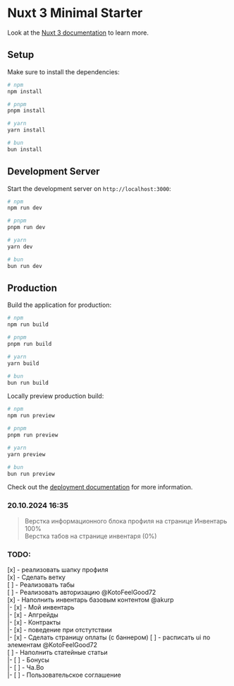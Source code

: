 # Nuxt 3 Minimal Starter

Look at the [Nuxt 3 documentation](https://nuxt.com/docs/getting-started/introduction) to learn more.

## Setup

Make sure to install the dependencies:

```bash
# npm
npm install

# pnpm
pnpm install

# yarn
yarn install

# bun
bun install
```

## Development Server

Start the development server on `http://localhost:3000`:

```bash
# npm
npm run dev

# pnpm
pnpm run dev

# yarn
yarn dev

# bun
bun run dev
```

## Production

Build the application for production:

```bash
# npm
npm run build

# pnpm
pnpm run build

# yarn
yarn build

# bun
bun run build
```

Locally preview production build:

```bash
# npm
npm run preview

# pnpm
pnpm run preview

# yarn
yarn preview

# bun
bun run preview
```

Check out the [deployment documentation](https://nuxt.com/docs/getting-started/deployment) for more information.

### 20.10.2024 16:35
> Верстка информационного блока профиля на странице Инвентарь 100% \
> Верстка табов на странице инвентаря (0%)

### TODO:
[x] - реализовать шапку профиля \
[x] - Сделать ветку \
[ ] - Реализовать табы \
[ ] - Реализовать авторизацию @KotoFeelGood72 \
[x] - Наполнить инвентарь базовым контентом @akurp \
|-  [x] - Мой инвентарь \
|-  [x] - Апгрейды \
|-  [x] - Контракты \
|-  [x] - поведение при отстутствии \
|-  [x] - Сделать страницу оплаты (с баннером)
[ ] - расписать ui по элементам @KotoFeelGood72 \
[ ] - Наполнить статейные статьи \
|-  [ ] - Бонусы \
|-  [ ] - Ча.Во \
|-  [ ] - Пользовательское соглашение
